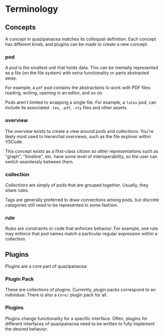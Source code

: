 # Terminology

## Concepts

A _concept_ in quazipanacea matches its colloquial definition. Each concept has different _kinds_, and plugins can be made to create a new concept.

### pod

A _pod_ is the smallest unit that holds data. This can be mentally represented as a file (on the file system) with extra functionality or parts abstracted away.

For example, a `pdf` pod contains the abstractions to work with PDF files: reading, writing, opening in an editor, and so on.

Pods aren't limited to wrapping a single file. For example, a `latex` pod, can include its associated `.tex`, `.pdf`, `.sty` files and other assets.

### overview

The _overview_ exists to create a view around _pods_ and _collections_. You're likely most used to hierarchal overviews, such as the file explorer within VSCode.

This concept exists as a first-class citizen so other representations such as "graph", "timeline", etc. have some level of interoperability, so the user can switch seamlessly between them.

### collection

_Collections_ are simply of pods that are grouped together. Usually, they share _rules_.

Tags are generally preferred to draw connections among pods, but discrete categories still need to be represented in some fashion.

### rule

_Rules_ are constraints or code that enforces behavior. For example, one rule may enforce that pod names match a particular regular expression within a collection.

## Plugins

Plugins are a core part of quazipanacea:

### Plugin Pack

These are collections of plugins. Currently, plugin packs correspond to an individual. There is also a `Core/` plugin pack for all.

### Plugins

Plugins change functionality for a specific interface. Often, plugins for different interfaces of quazipanacea need to be written to fully implement the desired behavior.
